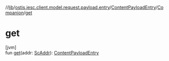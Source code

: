 //[lib](../../../../index.md)/[ostis.jesc.client.model.request.payload.entry](../../index.md)/[ContentPayloadEntry](../index.md)/[Companion](index.md)/[get](get.md)

# get

[jvm]\
fun [get](get.md)(addr: [ScAddr](../../../ostis.jesc.client.model.addr/-sc-addr/index.md)): [ContentPayloadEntry](../index.md)
